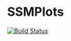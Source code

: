 # SSMPlots

[![Build Status](https://github.com/itsdfish/SSMPlots.jl/actions/workflows/CI.yml/badge.svg?branch=main)](https://github.com/itsdfish/SSMPlots.jl/actions/workflows/CI.yml?query=branch%3Amain)
